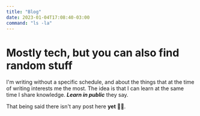 ```yaml
---
title: "Blog"
date: 2023-01-04T17:08:40-03:00
command: "ls -la"
---
```


# Mostly tech, but you can also find random stuff

I'm writing without a specific schedule, and about the things that at the time of writing interests me the most. The idea is that I can learn at the same time I share knowledge. **_Learn in public_** they say.

That being said there isn't any post here **yet** 🤷‍♂️.
